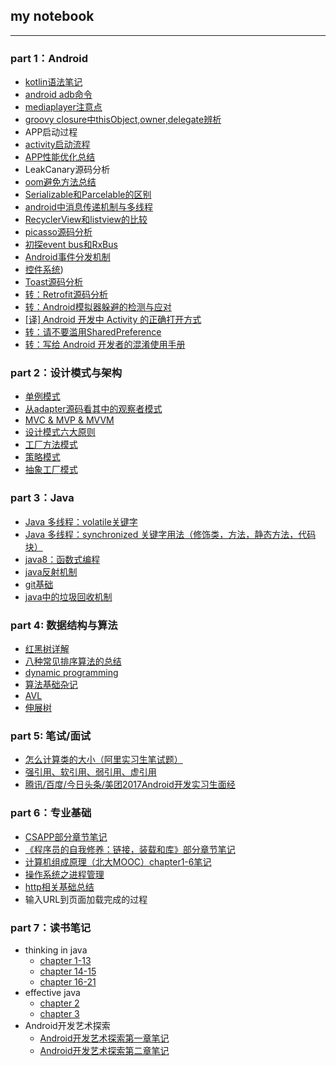## my notebook
---

### part 1：Android
* [kotlin语法笔记](https://github.com/bboylin/MyNotebook/blob/master/part1/kotlin_doc.md)
* [android adb命令](https://github.com/bboylin/MyNotebook/blob/master/part1/adb.md)
* [mediaplayer注意点](https://github.com/bboylin/MyNotebook/blob/master/part1/mediaplayer.md)
* [groovy closure中thisObject,owner,delegate辨析](https://github.com/bboylin/MyNotebook/blob/master/part1/thisObject,owner,delegate辨析.md)
* APP启动过程
* [activity启动流程](https://github.com/bboylin/MyNotebook/blob/master/part1/activity启动流程.md)
* [APP性能优化总结](https://github.com/bboylin/MyNotebook/blob/master/part1/性能优化.md)
* LeakCanary源码分析
* [oom避免方法总结](https://github.com/bboylin/MyNotebook/blob/master/part1/oom避免方法总结.md)
* [Serializable和Parcelable的区别](https://github.com/bboylin/MyNotebook/blob/master/part1/Serializable%E5%92%8CParcelable%E7%9A%84%E5%8C%BA%E5%88%AB.md)
* [android中消息传递机制与多线程](https://github.com/bboylin/MyNotebook/blob/master/part1/android%E4%B8%AD%E6%B6%88%E6%81%AF%E4%BC%A0%E9%80%92%E6%9C%BA%E5%88%B6%E4%B8%8E%E5%A4%9A%E7%BA%BF%E7%A8%8B.md)
* [RecyclerView和listview的比较](https://github.com/bboylin/MyNotebook/blob/master/part1/RecyclerView%E5%92%8Clistview%E7%9A%84%E5%8C%BA%E5%88%AB.md)
* [picasso源码分析](https://github.com/bboylin/MyNotebook/blob/master/part1/picasso%E6%BA%90%E7%A0%81%E5%88%86%E6%9E%90.md)
* [初探event bus和RxBus](https://github.com/bboylin/MyNotebook/blob/master/part1/%E5%88%9D%E6%8E%A2event%20bus%E5%92%8CRxBus.md)
* [Android事件分发机制](https://github.com/bboylin/MyNotebook/blob/master/part1/Android事件分发机制.md)
* [控件系统](https://github.com/bboylin/MyNotebook/blob/master/part1/Android控件系统.md))
* [Toast源码分析](https://github.com/bboylin/MyNotebook/blob/master/part1/toast源码分析.md)
* [转：Retrofit源码分析](http://www.jianshu.com/p/c1a3a881a144)
* [转：Android模拟器躲避的检测与应对](https://github.com/MindMac/HideAndroidEmulator/blob/master/XCON/Guess%20Where%20I%20am-Android%E6%A8%A1%E6%8B%9F%E5%99%A8%E8%BA%B2%E9%81%BF%E7%9A%84%E6%A3%80%E6%B5%8B%E4%B8%8E%E5%BA%94%E5%AF%B9.pdf)
* [[译] Android 开发中 Activity 的正确打开方式](https://zhuanlan.zhihu.com/p/22153655)
* [转：请不要滥用SharedPreference](https://zhuanlan.zhihu.com/p/22913991)
* [转：写给 Android 开发者的混淆使用手册](https://www.diycode.cc/topics/380)

### part 2：设计模式与架构
* [单例模式](https://github.com/bboylin/MyNotebook/blob/master/part2/%E5%8D%95%E4%BE%8B%E6%A8%A1%E5%BC%8F.md)
* [从adapter源码看其中的观察者模式](https://github.com/bboylin/MyNotebook/blob/master/part2/%E8%A7%82%E5%AF%9F%E8%80%85%E6%A8%A1%E5%BC%8F.md)
* [MVC & MVP & MVVM](https://github.com/bboylin/MyNotebook/blob/master/part2/MVC%20%26%20MVP%20%26%20MVVM.md)
* [设计模式六大原则](https://github.com/bboylin/MyNotebook/blob/master/part2/%E8%AE%BE%E8%AE%A1%E6%A8%A1%E5%BC%8F%E5%85%AD%E5%A4%A7%E5%8E%9F%E5%88%99.md)
* [工厂方法模式](https://github.com/bboylin/MyNotebook/blob/master/part2/%E5%B7%A5%E5%8E%82%E6%96%B9%E6%B3%95%E6%A8%A1%E5%BC%8F.md)
* [策略模式](https://github.com/bboylin/MyNotebook/blob/master/part2/%E7%AD%96%E7%95%A5%E6%A8%A1%E5%BC%8F.md)
* [抽象工厂模式](https://github.com/bboylin/MyNotebook/blob/master/part2/%E6%8A%BD%E8%B1%A1%E5%B7%A5%E5%8E%82%E6%A8%A1%E5%BC%8F.md)

### part 3：Java
* [Java 多线程：volatile关键字](https://github.com/pzxwhc/MineKnowContainer/issues/11)
* [Java 多线程：synchronized 关键字用法（修饰类，方法，静态方法，代码块）](https://github.com/pzxwhc/MineKnowContainer/issues/7)
* [java8：函数式编程](https://github.com/bboylin/MyNoteBook/tree/master/part3/java/java8.md)
* [java反射机制](https://github.com/bboylin/MyNoteBook/tree/master/part3/java/reflection.md)
* [git基础](https://github.com/bboylin/testgit/blob/master/readme.md)
* [java中的垃圾回收机制](https://github.com/bboylin/MyNoteBook/tree/master/part3/gc/java中的垃圾回收机制.md)

### part 4: 数据结构与算法
* [红黑树详解](http://blog.csdn.net/qq_29407877/article/details/49556143)
* [八种常见排序算法的总结](https://github.com/bboylin/MyNoteBook/tree/master/part4/sort.md)
* [dynamic programming](https://github.com/bboylin/MyNoteBook/tree/master/part4/dp.md)
* [算法基础杂记](https://github.com/bboylin/MyNoteBook/tree/master/part4/zaji.md)
* [AVL](https://github.com/bboylin/MyNoteBook/tree/master/part4/avl.md)
* [伸展树](https://github.com/bboylin/MyNoteBook/tree/master/part4/splay.md)

### part 5: 笔试/面试
* [怎么计算类的大小（阿里实习生笔试题）](https://github.com/bboylin/MyNotebook/blob/master/part5/seizeof.md)
* [强引用、软引用、弱引用、虚引用](https://github.com/bboylin/MyNotebook/blob/master/part5/4reference.md)
* [腾讯/百度/今日头条/美团2017Android开发实习生面经](https://github.com/bboylin/MyNotebook/blob/master/part5/interview.md)

### part 6：专业基础
* [CSAPP部分章节笔记](https://github.com/bboylin/MyNotebook/blob/master/part6/csapp.md)
* [《程序员的自我修养：链接，装载和库》部分章节笔记](https://github.com/bboylin/MyNotebook/blob/master/part6/xiuyang.md)
* [计算机组成原理（北大MOOC）chapter1-6笔记](https://github.com/bboylin/MyNotebook/blob/master/part6/计算机组成chapter1-6.pdf)
* [操作系统之进程管理](https://github.com/bboylin/MyNotebook/blob/master/part6/os2.md)
* [http相关基础总结](https://github.com/bboylin/MyNotebook/blob/master/part6/network.md)
* 输入URL到页面加载完成的过程

### part 7：读书笔记
* thinking in java
    * [chapter 1-13](https://github.com/bboylin/MyNotebook/blob/master/part7/thinking%20in%20java%E7%AC%94%E8%AE%B0%E4%B8%8A.md)
    * [chapter 14-15](https://github.com/bboylin/MyNotebook/blob/master/part7/thinking%20in%20java%E7%AC%94%E8%AE%B0%E4%B8%AD.md)
    * [chapter 16-21](https://github.com/bboylin/MyNotebook/blob/master/part7/thinking%20in%20java%E7%AC%94%E8%AE%B0%E4%B8%8B.md)
* effective java
    * [chapter 2](https://github.com/bboylin/MyNotebook/blob/master/part7/effective%20java%E7%AC%AC%E4%BA%8C%E7%AB%A0%E7%AC%94%E8%AE%B0.md)
    * [chapter 3](https://github.com/bboylin/MyNotebook/blob/master/part7/effective%20java%E7%AC%AC%E4%B8%89%E7%AB%A0%E7%AC%94%E8%AE%B0.md)
* Android开发艺术探索
    * [Android开发艺术探索第一章笔记](https://github.com/bboylin/MyNoteBook/tree/master/part7/Android开发艺术探索第一章笔记.md)
    * [Android开发艺术探索第二章笔记](https://github.com/bboylin/MyNoteBook/tree/master/part7/Android开发艺术探索第二章笔记.md)
